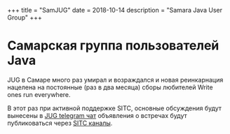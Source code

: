 +++
title = "SamJUG"
date = 2018-10-14
description = "Samara Java User Group"
+++

# Самарская группа пользователей Java

JUG в Самаре много раз умирал и возраждался и новая реинкарнация нацелена на постоянные (раз в два месяца)
сборы любителей Write ones run everywhere.

В этот раз при активной поддержке SITC, основные обсуждения будут вынесены в [JUG telegram чат](https://t.me/JUGSamara)
объявления о встречах будут публиковаться через [SITC каналы](/resources).

